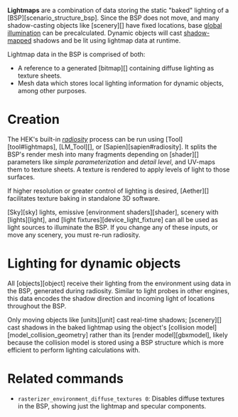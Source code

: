 **Lightmaps** are a combination of data storing the static "baked" lighting of a [BSP][scenario_structure_bsp]. Since the BSP does not move, and many shadow-casting objects like [scenery][] have fixed locations, base [global illumination][global-illumination] can be precalculated. Dynamic objects will cast [shadow-mapped][shadow-mapping] shadows and be lit using lightmap data at runtime.

Lightmap data in the BSP is comprised of both:

* A reference to a generated [bitmap][] containing diffuse lighting as texture sheets.
* Mesh data which stores local lighting information for dynamic objects, among other purposes.

# Creation
The HEK's built-in _[radiosity][]_ process can be run using [Tool][tool#lightmaps], [LM_Tool][], or [Sapien][sapien#radiosity]. It splits the BSP's render mesh into many fragments depending on [shader][] parameters like _simple parameterization_ and _detail level_, and UV-maps them to texture sheets. A texture is rendered to apply levels of light to those surfaces.

If higher resolution or greater control of lighting is desired, [Aether][] facilitates texture baking in standalone 3D software.

[Sky][sky] lights, emissive [environment shaders][shader], scenery with [lights][light], and [light fixtures][device_light_fixture] can all be used as light sources to illuminate the BSP. If you change any of these inputs, or move any scenery, you must re-run radiosity.

# Lighting for dynamic objects
All [objects][object] receive their lighting from the environment using data in the BSP, generated during radiosity. Similar to light probes in other engines, this data encodes the shadow direction and incoming light of locations throughout the BSP.

Only moving objects like [units][unit] cast real-time shadows; [scenery][] cast shadows in the baked lightmap using the object's [collision model][model_collision_geometry] rather than its [render model][gbxmodel], likely because the collision model is stored using a BSP structure which is more efficient to perform lighting calculations with.

# Related commands

* `rasterizer_environment_diffuse_textures 0`: Disables diffuse textures in the BSP, showing just the lightmap and specular components.

[radiosity]: https://en.wikipedia.org/wiki/Radiosity_(computer_graphics)
[shadow-mapping]: https://en.wikipedia.org/wiki/Shadow_mapping
[global-illumination]: https://en.wikipedia.org/wiki/Global_illumination
